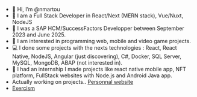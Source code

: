 - 👋 Hi, I’m @nmartou
- 🎇 I am a Full Stack Developer in React/Next (MERN stack), Vue/Nuxt, NodeJS
- 🎄 I was a SAP HCM/SuccessFactors Developper between September 2023 and June 2025.
- 👀 I am interested in programming web, mobile and video game projects.
- 💻 I done some projects with the nexts technologies : React, React Native, NodeJS, Angular (just discovering), C#, Docker, SQL Server, MySQL, MongoDB, ABAP (not interested in).
- 🌱 I had an internship I made projects like react native mobile app, NFT platform, FullStack websites with Node.js and Android Java app.
- Actually working on projects.. [Personnal website](https://portfolio-six-pi-51.vercel.app/)
- [Exercism](https://exercism.org/profiles/nmartou)
<!---
nmartou/nmartou is a ✨ special ✨ repository because its `README.md` (this file) appears on your GitHub profile.
You can click the Preview link to take a look at your changes.
--->
